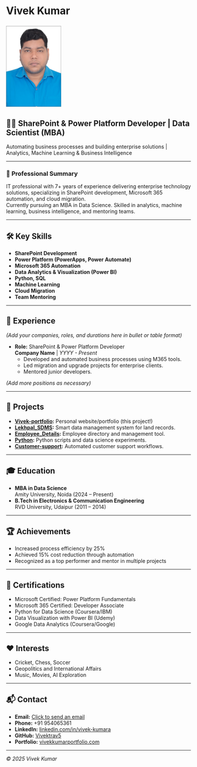 # Vivek Kumar

<img src="https://github.com/Vivektrav5/Vivek-portfolio/blob/main/DSC_0495_filtered.jpg" width="150"/>

## 👨‍💻 SharePoint & Power Platform Developer | Data Scientist (MBA)

Automating business processes and building enterprise solutions | Analytics, Machine Learning & Business Intelligence

---

### 👤 **Professional Summary**

IT professional with 7+ years of experience delivering enterprise technology solutions, specializing in SharePoint development, Microsoft 365 automation, and cloud migration.  
Currently pursuing an MBA in Data Science. Skilled in analytics, machine learning, business intelligence, and mentoring teams.

---

## 🛠️ **Key Skills**

- **SharePoint Development**
- **Power Platform (PowerApps, Power Automate)**
- **Microsoft 365 Automation**
- **Data Analytics & Visualization (Power BI)**
- **Python, SQL**
- **Machine Learning**
- **Cloud Migration**
- **Team Mentoring**

---

## 💼 **Experience**

*(Add your companies, roles, and durations here in bullet or table format)*  
- **Role:** SharePoint & Power Platform Developer  
  **Company Name** | *YYYY - Present*  
  - Developed and automated business processes using M365 tools.
  - Led migration and upgrade projects for enterprise clients.
  - Mentored junior developers.

*(Add more positions as necessary)*

---

## 🚀 **Projects**

- **[Vivek-portfolio](https://github.com/Vivektrav5/Vivek-portfolio):** Personal website/portfolio (this project!)
- **[Lekhpal_SDMS](https://github.com/Vivektrav5/Lekhpal_SDMS):** Smart data management system for land records.
- **[Employee_Details](https://github.com/Vivektrav5/Employee_Details):** Employee directory and management tool.
- **[Python](https://github.com/Vivektrav5/Python):** Python scripts and data science experiments.
- **[Customer-support](https://github.com/Vivektrav5/Customer-support):** Automated customer support workflows.

---

## 🎓 **Education**

- **MBA in Data Science**  
  Amity University, Noida (2024 – Present)
- **B.Tech in Electronics & Communication Engineering**  
  RVD University, Udaipur (2011 – 2014)

---

## 🏆 **Achievements**

- Increased process efficiency by 25%
- Achieved 15% cost reduction through automation
- Recognized as a top performer and mentor in multiple projects

---

## 📜 **Certifications**

- Microsoft Certified: Power Platform Fundamentals
- Microsoft 365 Certified: Developer Associate
- Python for Data Science (Coursera/IBM)
- Data Visualization with Power BI (Udemy)
- Google Data Analytics (Coursera/Google)

---

## ❤️ **Interests**

- Cricket, Chess, Soccer
- Geopolitics and International Affairs
- Music, Movies, AI Exploration

---

## 📬 **Contact**

- **Email:** [Click to send an email](mailto:your.email@example.com)
- **Phone:** +91 954065361
- **LinkedIn:** [linkedin.com/in/vivek-kumara](https://www.linkedin.com/in/vivek-kumara)
- **GitHub:** [Vivektrav5](https://github.com/Vivektrav5)
- **Portfolio:** [vivekkumarportfolio.com](https://github.com/Vivektrav5)

---

*© 2025 Vivek Kumar*
